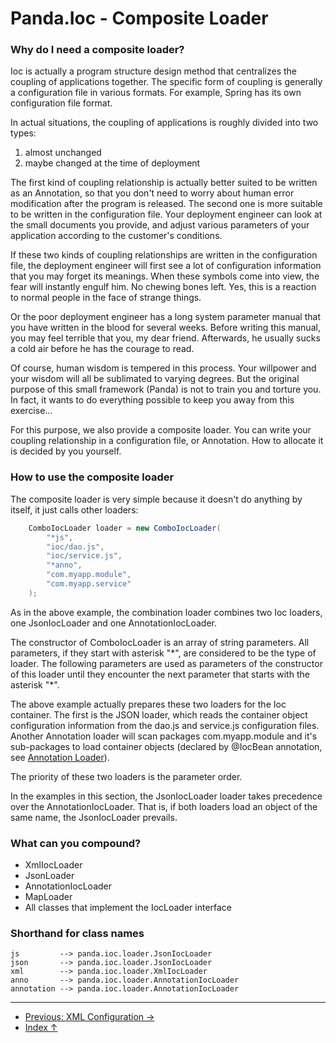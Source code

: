 Panda.Ioc - Composite Loader
============================

### Why do I need a composite loader?
Ioc is actually a program structure design method that centralizes the coupling of applications together. 
The specific form of coupling is generally a configuration file in various formats. 
For example, Spring has its own configuration file format.

In actual situations, the coupling of applications is roughly divided into two types:

 1. almost unchanged
 2. maybe changed at the time of deployment

The first kind of coupling relationship is actually better suited to be written as an Annotation, 
so that you don't need to worry about human error modification after the program is released. 
The second one is more suitable to be written in the configuration file. 
Your deployment engineer can look at the small documents you provide, 
and adjust various parameters of your application according to the customer's conditions.

If these two kinds of coupling relationships are written in the configuration file, 
the deployment engineer will first see a lot of configuration information that you may forget its meanings. 
When these symbols come into view, the fear will instantly engulf him. 
No chewing bones left. Yes, this is a reaction to normal people in the face of strange things.

Or the poor deployment engineer has a long system parameter manual that you have written in the blood for several weeks. 
Before writing this manual, you may feel terrible that you, my dear friend. 
Afterwards, he usually sucks a cold air before he has the courage to read.

Of course, human wisdom is tempered in this process. Your willpower and your wisdom will all be sublimated to varying degrees. 
But the original purpose of this small framework (Panda) is not to train you and torture you. 
In fact, it wants to do everything possible to keep you away from this exercise...

For this purpose, we also provide a composite loader. 
You can write your coupling relationship in a configuration file, or Annotation. 
How to allocate it is decided by you yourself.


### How to use the composite loader
The composite loader is very simple because it doesn't do anything by itself, it just calls other loaders:

```Java
	ComboIocLoader loader = new ComboIocLoader(
		"*js",
		"ioc/dao.js",
		"ioc/service.js",
		"*anno",
		"com.myapp.module",
		"com.myapp.service"
	);
```

As in the above example, the combination loader combines two Ioc loaders, one JsonIocLoader and one AnnotationIocLoader.

The constructor of ComboIocLoader is an array of string parameters. 
All parameters, if they start with asterisk "\*", are considered to be the type of loader. 
The following parameters are used as parameters of the constructor of this loader until they encounter the next parameter that starts with the asterisk "\*".

The above example actually prepares these two loaders for the Ioc container. 
The first is the JSON loader, which reads the container object configuration information from the dao.js and service.js configuration files.
Another Annotation loader will scan packages com.myapp.module and it's sub-packages to load container objects (declared by @IocBean annotation, see [Annotation Loader](Annotation.md)).


The priority of these two loaders is the parameter order.

In the examples in this section, the JsonIocLoader loader takes precedence over the AnnotationIocLoader. 
That is, if both loaders load an object of the same name, the JsonIocLoader prevails.


### What can you compound?

 - XmlIocLoader
 - JsonLoader
 - AnnotationIocLoader
 - MapLoader
 - All classes that implement the IocLoader interface


### Shorthand for class names

	js         --> panda.ioc.loader.JsonIocLoader
	json       --> panda.ioc.loader.JsonIocLoader
	xml        --> panda.ioc.loader.XmlIocLoader
	anno       --> panda.ioc.loader.AnnotationIocLoader
	annotation --> panda.ioc.loader.AnnotationIocLoader


---

 - [Previous: XML Configuration →](xml_en.md)
 - [Index ↑](ioc_en.md#Index)
